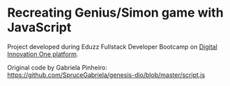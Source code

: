 # Recreating Genius/Simon game with JavaScript
Project developed during Eduzz Fullstack Developer Bootcamp on [Digital Innovation One platform](https://digitalinnovation.one/).

Original code by Gabriela Pinheiro: https://github.com/SpruceGabriela/genesis-dio/blob/master/script.js